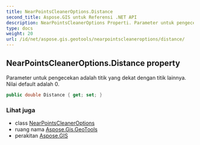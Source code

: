 ```yaml
---
title: NearPointsCleanerOptions.Distance
second_title: Aspose.GIS untuk Referensi .NET API
description: NearPointsCleanerOptions Properti. Parameter untuk pengecekan adalah titik yang dekat dengan titik lainnya. Nilai default adalah 0.
type: docs
weight: 20
url: /id/net/aspose.gis.geotools/nearpointscleaneroptions/distance/
---
```

## NearPointsCleanerOptions.Distance property

Parameter untuk pengecekan adalah titik yang dekat dengan titik lainnya. Nilai default adalah 0.

```csharp
public double Distance { get; set; }
```

### Lihat juga

* class [NearPointsCleanerOptions](../)
* ruang nama [Aspose.Gis.GeoTools](../../nearpointscleaneroptions/)
* perakitan [Aspose.GIS](../../../)


